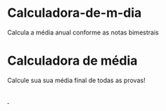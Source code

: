 # Calculadora-de-m-dia
Calcula a média anual conforme as notas bimestrais
<html>
<head>
<title> Treinando</title>
<link rel="stylesheet" href="src/Calculadora-de-m-dia/.musculos.css">
<link rel="stylesheet" href="src/Calculadora-de-m-dia/.nervos.js">
  

<body>
  <div class="container">
    <h1 class="page-title">
      Calculadora de média</h1>
    <p class="page-subtitle">
      Calcule sua sua média final de todas as provas!
    </p>
   <h2 id="valorConvertido"></h2>
  </div>
 
  <a href="https://github.com/Paulina-AxxTec" target="_blank">
    <img src="https://avatars.githubusercontent.com/u/69440895?s=400&u=f55990b981f9a90bbc8f496618e673ffb22cdbe0&v=4" alt="" class="alextec-logo">
    <a href="https://www.linkedin.com/in/paulina-moreno-5692627a/" target="_blank">
    <img src="https://cdn.jsdelivr.net/gh/devicons/devicon/icons/linkedin/linkedin-original.svg" alt="" class="linkedin-logo"> 
 
  <script type="text/javascript">
    console.log("Bem-vindo, " + nome + "!");
    console.log("Sua nota final é " + notaFinal);
  </script>
</body>
  </head>
</html>
